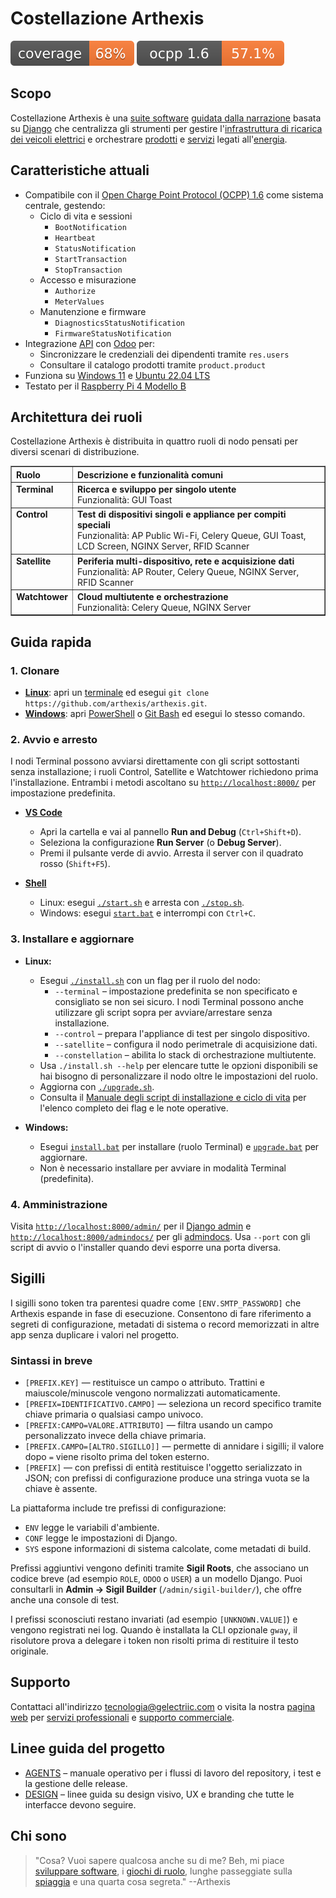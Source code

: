 # Costellazione Arthexis

[![Copertura](https://raw.githubusercontent.com/arthexis/arthexis/main/coverage.svg)](https://github.com/arthexis/arthexis/actions/workflows/coverage.yml) [![Copertura OCPP 1.6](https://raw.githubusercontent.com/arthexis/arthexis/main/ocpp_coverage.svg)](https://github.com/arthexis/arthexis/blob/main/docs/development/ocpp-user-manual.md)


## Scopo

Costellazione Arthexis è una [suite software](https://it.wikipedia.org/wiki/Suite_informatiche) [guidata dalla narrazione](https://it.wikipedia.org/wiki/Narrazione) basata su [Django](https://www.djangoproject.com/) che centralizza gli strumenti per gestire l'[infrastruttura di ricarica dei veicoli elettrici](https://it.wikipedia.org/wiki/Stazione_di_ricarica) e orchestrare [prodotti](https://it.wikipedia.org/wiki/Prodotto_(economia)) e [servizi](https://it.wikipedia.org/wiki/Servizio_(economia)) legati all'[energia](https://it.wikipedia.org/wiki/Energia).

## Caratteristiche attuali

- Compatibile con il [Open Charge Point Protocol (OCPP) 1.6](https://www.openchargealliance.org/protocols/ocpp-16/) come sistema centrale, gestendo:
  - Ciclo di vita e sessioni
    - `BootNotification`
    - `Heartbeat`
    - `StatusNotification`
    - `StartTransaction`
    - `StopTransaction`
  - Accesso e misurazione
    - `Authorize`
    - `MeterValues`
  - Manutenzione e firmware
    - `DiagnosticsStatusNotification`
    - `FirmwareStatusNotification`
- Integrazione [API](https://it.wikipedia.org/wiki/Application_programming_interface) con [Odoo](https://www.odoo.com/) per:
  - Sincronizzare le credenziali dei dipendenti tramite `res.users`
  - Consultare il catalogo prodotti tramite `product.product`
- Funziona su [Windows 11](https://www.microsoft.com/windows/windows-11) e [Ubuntu 22.04 LTS](https://releases.ubuntu.com/22.04/)
- Testato per il [Raspberry Pi 4 Modello B](https://www.raspberrypi.com/products/raspberry-pi-4-model-b/)

## Architettura dei ruoli

Costellazione Arthexis è distribuita in quattro ruoli di nodo pensati per diversi scenari di distribuzione.

<table border="1" cellpadding="8" cellspacing="0">
  <thead>
    <tr>
      <th align="left">Ruolo</th>
      <th align="left">Descrizione e funzionalità comuni</th>
    </tr>
  </thead>
  <tbody>
    <tr>
      <td valign="top"><strong>Terminal</strong></td>
      <td valign="top"><strong>Ricerca e sviluppo per singolo utente</strong><br />Funzionalità: GUI Toast</td>
    </tr>
    <tr>
      <td valign="top"><strong>Control</strong></td>
      <td valign="top"><strong>Test di dispositivi singoli e appliance per compiti speciali</strong><br />Funzionalità: AP Public Wi-Fi, Celery Queue, GUI Toast, LCD Screen, NGINX Server, RFID Scanner</td>
    </tr>
    <tr>
      <td valign="top"><strong>Satellite</strong></td>
      <td valign="top"><strong>Periferia multi-dispositivo, rete e acquisizione dati</strong><br />Funzionalità: AP Router, Celery Queue, NGINX Server, RFID Scanner</td>
    </tr>
    <tr>
      <td valign="top"><strong>Watchtower</strong></td>
      <td valign="top"><strong>Cloud multiutente e orchestrazione</strong><br />Funzionalità: Celery Queue, NGINX Server</td>
    </tr>
  </tbody>
</table>

## Guida rapida

### 1. Clonare
- **[Linux](https://it.wikipedia.org/wiki/Linux)**: apri un [terminale](https://it.wikipedia.org/wiki/Interfaccia_a_riga_di_comando) ed esegui `git clone https://github.com/arthexis/arthexis.git`.
- **[Windows](https://it.wikipedia.org/wiki/Microsoft_Windows)**: apri [PowerShell](https://learn.microsoft.com/powershell/) o [Git Bash](https://gitforwindows.org/) ed esegui lo stesso comando.

### 2. Avvio e arresto
I nodi Terminal possono avviarsi direttamente con gli script sottostanti senza installazione; i ruoli Control, Satellite e Watchtower richiedono prima l'installazione. Entrambi i metodi ascoltano su [`http://localhost:8000/`](http://localhost:8000/) per impostazione predefinita.

- **[VS Code](https://code.visualstudio.com/)**
   - Apri la cartella e vai al pannello **Run and Debug** (`Ctrl+Shift+D`).
   - Seleziona la configurazione **Run Server** (o **Debug Server**).
   - Premi il pulsante verde di avvio. Arresta il server con il quadrato rosso (`Shift+F5`).

- **[Shell](https://it.wikipedia.org/wiki/Shell_(informatica))**
   - Linux: esegui [`./start.sh`](start.sh) e arresta con [`./stop.sh`](stop.sh).
   - Windows: esegui [`start.bat`](start.bat) e interrompi con `Ctrl+C`.

### 3. Installare e aggiornare
- **Linux:**
   - Esegui [`./install.sh`](install.sh) con un flag per il ruolo del nodo:
     - `--terminal` – impostazione predefinita se non specificato e consigliato se non sei sicuro. I nodi Terminal possono anche utilizzare gli script sopra per avviare/arrestare senza installazione.
     - `--control` – prepara l'appliance di test per singolo dispositivo.
     - `--satellite` – configura il nodo perimetrale di acquisizione dati.
     - `--constellation` – abilita lo stack di orchestrazione multiutente.
   - Usa `./install.sh --help` per elencare tutte le opzioni disponibili se hai bisogno di personalizzare il nodo oltre le impostazioni del ruolo.
   - Aggiorna con [`./upgrade.sh`](upgrade.sh).
   - Consulta il [Manuale degli script di installazione e ciclo di vita](docs/development/install-lifecycle-scripts-manual.md) per l'elenco completo dei flag e le note operative.

- **Windows:**
   - Esegui [`install.bat`](install.bat) per installare (ruolo Terminal) e [`upgrade.bat`](upgrade.bat) per aggiornare.
   - Non è necessario installare per avviare in modalità Terminal (predefinita).

### 4. Amministrazione
Visita [`http://localhost:8000/admin/`](http://localhost:8000/admin/) per il [Django admin](https://docs.djangoproject.com/en/stable/ref/contrib/admin/) e [`http://localhost:8000/admindocs/`](http://localhost:8000/admindocs/) per gli [admindocs](https://docs.djangoproject.com/en/stable/ref/contrib/admin/admindocs/). Usa `--port` con gli script di avvio o l'installer quando devi esporre una porta diversa.

## Sigilli

I sigilli sono token tra parentesi quadre come `[ENV.SMTP_PASSWORD]` che Arthexis espande in fase di esecuzione. Consentono di fare riferimento a segreti di configurazione, metadati di sistema o record memorizzati in altre app senza duplicare i valori nel progetto.

### Sintassi in breve

- `[PREFIX.KEY]` &mdash; restituisce un campo o attributo. Trattini e maiuscole/minuscole vengono normalizzati automaticamente.
- `[PREFIX=IDENTIFICATIVO.CAMPO]` &mdash; seleziona un record specifico tramite chiave primaria o qualsiasi campo univoco.
- `[PREFIX:CAMPO=VALORE.ATTRIBUTO]` &mdash; filtra usando un campo personalizzato invece della chiave primaria.
- `[PREFIX.CAMPO=[ALTRO.SIGILLO]]` &mdash; permette di annidare i sigilli; il valore dopo `=` viene risolto prima del token esterno.
- `[PREFIX]` &mdash; con prefissi di entità restituisce l'oggetto serializzato in JSON; con prefissi di configurazione produce una stringa vuota se la chiave è assente.

La piattaforma include tre prefissi di configurazione:

- `ENV` legge le variabili d'ambiente.
- `CONF` legge le impostazioni di Django.
- `SYS` espone informazioni di sistema calcolate, come metadati di build.

Prefissi aggiuntivi vengono definiti tramite **Sigil Roots**, che associano un codice breve (ad esempio `ROLE`, `ODOO` o `USER`) a un modello Django. Puoi consultarli in **Admin &rarr; Sigil Builder** (`/admin/sigil-builder/`), che offre anche una console di test.

I prefissi sconosciuti restano invariati (ad esempio `[UNKNOWN.VALUE]`) e vengono registrati nei log. Quando è installata la CLI opzionale `gway`, il risolutore prova a delegare i token non risolti prima di restituire il testo originale.

## Supporto

Contattaci all'indirizzo [tecnologia@gelectriic.com](mailto:tecnologia@gelectriic.com) o visita la nostra [pagina web](https://www.gelectriic.com/) per [servizi professionali](https://it.wikipedia.org/wiki/Servizio_professionale) e [supporto commerciale](https://it.wikipedia.org/wiki/Supporto_tecnico).

## Linee guida del progetto

- [AGENTS](AGENTS.md) – manuale operativo per i flussi di lavoro del repository, i test e la gestione delle release.
- [DESIGN](DESIGN.md) – linee guida su design visivo, UX e branding che tutte le interfacce devono seguire.

## Chi sono

> "Cosa? Vuoi sapere qualcosa anche su di me? Beh, mi piace [sviluppare software](https://it.wikipedia.org/wiki/Sviluppo_software), i [giochi di ruolo](https://it.wikipedia.org/wiki/Gioco_di_ruolo), lunghe passeggiate sulla [spiaggia](https://it.wikipedia.org/wiki/Spiaggia) e una quarta cosa segreta."
> --Arthexis
